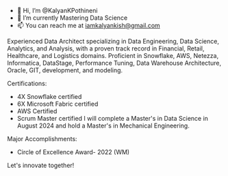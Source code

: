 - 👋 Hi, I’m @KalyanKPothineni
- 🌱 I’m currently Mastering Data Science
- 📫 You can reach me at iamkalyankish@gmail.com

Experienced Data Architect specializing in Data Engineering, Data Science, Analytics, and Analysis, with a proven track record in Financial, Retail, Healthcare, and Logistics domains. Proficient in Snowflake, AWS, Netezza, Informatica, DataStage, Performance Tuning, Data Warehouse Architecture, Oracle, GIT, development, and modeling.

Certifications:
- 4X Snowflake certified
- 6X Microsoft Fabric certified
- AWS Certified
- Scrum Master certified
I will complete a Master's in Data Science in August 2024 and hold a Master's in Mechanical Engineering.

Major Accomplishments:
- Circle of Excellence Award- 2022 (WM)

Let's innovate together!
